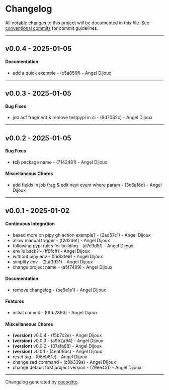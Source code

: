 # Changelog
All notable changes to this project will be documented in this file. See [conventional commits](https://www.conventionalcommits.org/) for commit guidelines.

- - -
## v0.0.4 - 2025-01-05
#### Documentation
- add a quick exemple - (c5a856f) - Angel Dijoux

- - -

## v0.0.3 - 2025-01-05
#### Bug Fixes
- job acf fragment & remove testpypi in ci - (6d7082c) - Angel Dijoux

- - -

## v0.0.2 - 2025-01-05
#### Bug Fixes
- **(ci)** package name - (7142481) - Angel Dijoux
#### Miscellaneous Chores
- add fields in job frag & edit next event where param - (3c6a16d) - Angel Dijoux

- - -

## v0.0.1 - 2025-01-02
#### Continuous Integration
- based more on pipy gh action exemple? - (2ad57c1) - Angel Dijoux
- allow manual trigger - (f2d2def) - Angel Dijoux
- following pypi rules for building - (d7c9d5f) - Angel Dijoux
- env is back? - (ff8fcff) - Angel Dijoux
- without pipy env - (5e83fe9) - Angel Dijoux
- simplify env - (2af3931) - Angel Dijoux
- change project name - (a5f7499) - Angel Dijoux
#### Documentation
- remove changelog - (be5e1e1) - Angel Dijoux
#### Features
- initial commit - (00b2893) - Angel Dijoux
#### Miscellaneous Chores
- **(version)** v0.0.4 - (f5b7c2e) - Angel Dijoux
- **(version)** v0.0.3 - (a9b2a94) - Angel Dijoux
- **(version)** v0.0.2 - (07afa88) - Angel Dijoux
- **(version)** v0.0.1 - (4ea06bc) - Angel Dijoux
- reset tag - (96cb81e) - Angel Dijoux
- change sed command - (c0b339a) - Angel Dijoux
- change default first project version - (79ee451) - Angel Dijoux

- - -

Changelog generated by [cocogitto](https://github.com/cocogitto/cocogitto).